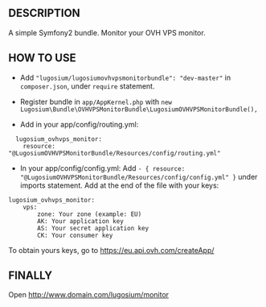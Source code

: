 ## DESCRIPTION
A simple Symfony2 bundle. Monitor your OVH VPS monitor.

## HOW TO USE

- Add `"lugosium/lugosiumovhvpsmonitorbundle": "dev-master"` in `composer.json`, under `require` statement.

- Register bundle in `app/AppKernel.php` with `new Lugosium\Bundle\OVHVPSMonitorBundle\LugosiumOVHVPSMonitorBundle(),`

- Add in your app/config/routing.yml:
```
  lugosium_ovhvps_monitor:                                                            
    resource: "@LugosiumOVHVPSMonitorBundle/Resources/config/routing.yml"
```

- In your app/config/config.yml:
Add `- { resource: "@LugosiumOVHVPSMonitorBundle/Resources/config/config.yml" }` under imports statement.
Add at the end of the file with your keys:
```
lugosium_ovhvps_monitor:
    vps:
        zone: Your zone (example: EU)
        AK: Your application key
        AS: Your secret application key
        CK: Your consumer key
```

To obtain yours keys, go to https://eu.api.ovh.com/createApp/

## FINALLY
Open http://www.domain.com/lugosium/monitor
